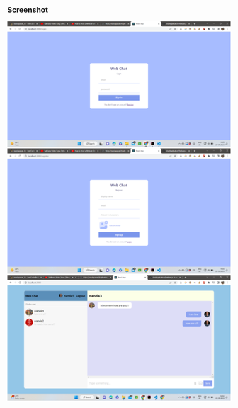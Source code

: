 ### Screenshot
<a href="#"> <img src="img/screenshot (1).png"/> </a>
<a href="#"> <img src="img/screenshot (2).png"/> </a>
<a href="#"> <img src="img/screenshot (3).png"/> </a>
